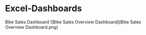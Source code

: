 # Excel-Dashboards
Bike Sales Dashboard
![Bike Sales Overview Dashboard](Bike Sales Overview Dashboard.png)
